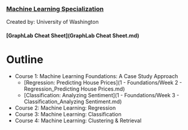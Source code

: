 ### [Machine Learning Specialization](https://www.coursera.org/specializations/machine-learning)
Created by: University of Washington

#### [GraphLab Cheat Sheet](GraphLab Cheat Sheet.md)

# Outline
* Course 1: Machine Learning Foundations: A Case Study Approach
    * [Regression: Predicting House Prices](1 - Foundations/Week 2 - Regression_Predicting House Prices.md)
    * [Classification: Analyzing Sentiment](1 - Foundations/Week 3 - Classification_Analyzing Sentiment.md)
* Course 2: Machine Learning: Regression
* Course 3: Machine Learning: Classification
* Course 4: Machine Learning: Clustering & Retrieval
